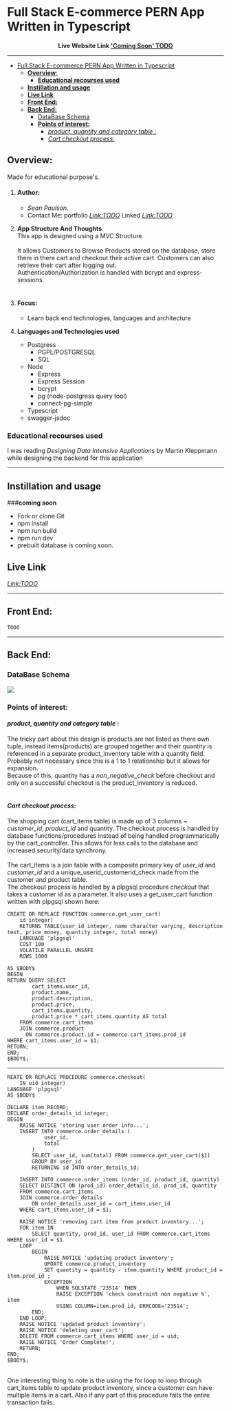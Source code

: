 # Full Stack E-commerce PERN App Written in Typescript<br>
<p style="text-align: center"><b>Live Website Link <a href="www.google.com" title="TODO" >'Coming Soon' TODO</a></b><p>

___

- [Full Stack E-commerce PERN App Written in Typescript](#full-stack-e-commerce-pern-app-written-in-typescript)
  - [**Overview**:](#overview)
    - [**Educational recourses used**](#educational-recourses-used)
  - [**Instillation and usage**](#instillation-and-usage)
  - [**Live Link**](#live-link)
  - [**Front End:**](#front-end)
  - [**Back End:**](#back-end)
    - [DataBase Schema](#database-schema)
    - [**Points of interest:**](#points-of-interest)
      - [*product, quantity and category table :* ](#product-quantity-and-category-table--)
      - [*Cart checkout process:* ](#cart-checkout-process-)

## **Overview**:
Made for educational purpose's.
1. #### **Author**: 
     - *Sean Paulson*. 
      - Contact Me: portfolio *<Link:TODO>* Linked *<Link:TODO>* <br>

2. **App Structure And Thoughts**:<br>
This app is designed using a MVC Structure. <br><br>
It allows Customers to Browse Products stored on the database, store them in there cart and checkout their active cart. Customers can also retrieve their cart after logging out.<br>
Authentication/Authorization is handled with bcrypt and express-sessions.<br><br>

1. #### **Focus**: 
     - Learn back end technologies, languages and architecture
2. **Languages and Technologies used**
    - Postgress
       - PGPL/POSTGRESQL
       - SQL
     - Node
        - Express
        - Express Session
        - bcrypt
        - pg (node-postgress query tool)
        - connect-pg-simple
     - Typescript
     - swagger-jsdoc
  
### **Educational recourses used**
I was reading *Designing Data Intensive Applications* by  Martin Kleppmann <br>
while designing the backend for this application

___

## **Instillation and usage**
###**coming soon**
  - Fork or clone Git
  - npm install
  - npm run build
  - npm run dev
  - prebuilt database is coming soon. 

## **Live Link**
*<Link:TODO>*

___

## **Front End:**
    TODO

___

## **Back End:**
### DataBase Schema
<img src="./Design/schemaV2.0.1.png">

### **Points of interest:** 
#### *product, quantity and category table :* <br>
The tricky part about this design is products are not listed as there own tuple, instead items(products) are grouped together and their quantity is referenced in a separate product_inventory table with a quantity field. Probably not necessary since this is a 1 to 1 relationship but it allows for expansion.<br>
Because of this, quantity has a *non_negative_check* before checkout and only on a successful checkout is the product_inventory is reduced.<br>
<br>
#### *Cart checkout process:* <br>
The shopping cart (cart_items table) is made up of 3 columns ~ *customer_id*, *product_id* and quantity.
The checkout process is handled by database functions/procedures instead of being handled programmatically by the cart_controller. This allows for less calls to the database and increased security/data synchrony.<br><br>
The cart_items is a join table with a composite primary key of *user_id* and *customer_id* and a unique_userid_customerid_check made from the customer and product table. <br> 
The checkout process is handled by a plpgsql procedure *checkout* that takes a customer id as a parameter. It also uses a get_user_cart function written with plpgsql shown here:

~~~
CREATE OR REPLACE FUNCTION commerce.get_user_cart(
	id integer)
    RETURNS TABLE(user_id integer, name character varying, description text, price money, quantity integer, total money) 
    LANGUAGE 'plpgsql'
    COST 100
    VOLATILE PARALLEL UNSAFE
    ROWS 1000

AS $BODY$
BEGIN
RETURN QUERY SELECT
		cart_items.user_id,
		product.name, 
		product.description, 
		product.price, 
		cart_items.quantity,
		product.price * cart_items.quantity AS total
	FROM commerce.cart_items 
	JOIN commerce.product
	  ON commerce.product.id = commerce.cart_items.prod_id
WHERE cart_items.user_id = $1;
RETURN;
END;
$BODY$;
~~~
---
~~~
REATE OR REPLACE PROCEDURE commerce.checkout(
	IN uid integer)
LANGUAGE 'plpgsql'
AS $BODY$

DECLARE item RECORD;
DECLARE order_details_id integer;
BEGIN 
	RAISE NOTICE 'storing user order info...';
	INSERT INTO commerce.order_details (
			user_id,
			total
		)
		SELECT user_id, sum(total) FROM commerce.get_user_cart($1) 
		GROUP BY user_id
		RETURNING id INTO order_details_id;
	
	INSERT INTO commerce.order_items (order_id, product_id, quantity) 
	SELECT DISTINCT ON (prod_id) order_details_id, prod_id, quantity
	FROM commerce.cart_items
	JOIN commerce.order_details 
		ON order_details.user_id = cart_items.user_id
	WHERE cart_items.user_id = $1;
	
	RAISE NOTICE 'removing cart item from product inventory...';
	FOR item IN 
		SELECT quantity, prod_id, user_id FROM commerce.cart_items WHERE user_id = $1
	LOOP
		BEGIN
			RAISE NOTICE 'updating product inventory';
			UPDATE commerce.product_inventory 
			SET quantity = quantity - item.quantity WHERE product_id = item.prod_id ;
			EXCEPTION 
				WHEN SQLSTATE '23514' THEN
				RAISE EXCEPTION 'check constraint non negative %', item
				USING COLUMN=item.prod_id, ERRCODE='23514';
		END;
	END LOOP;
	RAISE NOTICE 'updated product inventory';
	RAISE NOTICE 'deleting user_cart';
	DELETE FROM commerce.cart_items WHERE user_id = uid;
	RAISE NOTICE 'Order Complete!';
	RETURN;
END;
$BODY$;
~~~
<br>
One interesting thing to note is the using the for loop to loop through cart_items table to update product inventory, since a customer can have multiple items in a cart.
Also if any part of this procedure fails the entire transaction fails.



